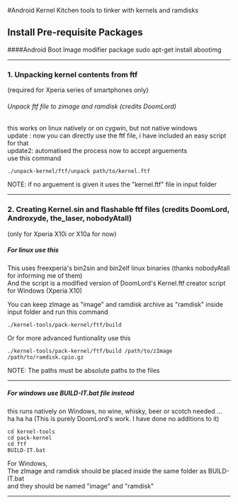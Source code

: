 #Android Kernel Kitchen
tools to tinker with kernels and ramdisks 


## Install Pre-requisite Packages

####Android Boot Image modifier package
	sudo apt-get install abootimg



**********
### 1. Unpacking kernel contents from ftf 
(required for Xperia series of smartphones only)

######   Unpack ftf  file to zimage and ramdisk (credits DoomLord) 
   this works on linux natively or on cygwin, but not native windows  
   update : now you can directly use the ftf file, i have included an easy script for that   
   update2: automatised the process now to accept arguements   
   use this command 
 
	./unpack-kernel/ftf/unpack path/to/kernel.ftf
	
NOTE: if no arguement is given it uses the "kernel.ftf" file in input folder


***********
### 2. Creating Kernel.sin and flashable ftf files (credits DoomLord, Androxyde, the_laser, nobodyAtall)
(only for Xperia X10i or X10a for now)

#####   For linux use this
This uses freexperia's bin2sin and bin2elf linux binaries (thanks nobodyAtall for informing me of them)   
And the script is a modified version of DoomLord's Kernel.ftf creator script for Windows (Xperia X10)   

You can keep zImage as "image" and ramdisk archive as "ramdisk" inside input
folder and run this command

	./kernel-tools/pack-kernel/ftf/build
	
Or for more advanced funtionality use this

	./kernel-tools/pack-kernel/ftf/build /path/to/zImage /path/to/ramdisk.cpio.gz
NOTE: The paths must be absolute paths to the files
_ _ _
#####  For windows use BUILD-IT.bat file instead
this runs natively on Windows, no wine, whisky, beer or scotch needed ... ha ha ha
(This is purely DoomLord's work. I have done no additions to it)

	cd kernel-tools
	cd pack-kernel
	cd ftf
	BUILD-IT.bat
	
For Windows,  
The zImage and ramdisk should be placed inside the same folder as BUILD-IT.bat   
and they should be named "image" and "ramdisk"

***************

